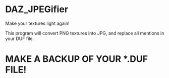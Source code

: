 # DAZ_JPEGifier
 Make your textures light again!

This program will convert PNG textures into JPG, and replace all mentions in your DUF file.

# MAKE A BACKUP OF YOUR *.DUF FILE!
